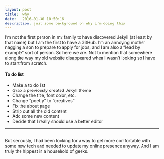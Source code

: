 ```yaml
---
layout: post
title:  why
date:   2016–01-30 10:50:16
description: just some background on why i’m doing this
---
```

I’m not the first person in my family to have discovered Jekyll (at least by that name) but I am the first to have a GitHub. I’m an annoying mother nagging a son to prepare to apply for jobs, and I am also a “lead by example” sort of person. So here we are. Not to mention that somewhere along the way my old website disappeared when I wasn’t looking so I have to start from scratch.

#### To do list
<ul>
	<li>Make a to do list</li>
	<li>Grab a previously created Jekyll theme</li>
	<li>Change the title, font color, etc.</li>
	<li>Change “poetry” to “creatives”</li>
	<li>Fix the about page</li>
     <li>Strip out all the old content</li>
	<li>Add some new content</li>
	<li>Decide that I really should use a better editor</li>
</ul>

<hr>
<br/>
But seriously, I had been looking for a way to get more comfortable with some new tech and needed to update my online presence anyway. And I am truly the hippest in a household of geeks.

